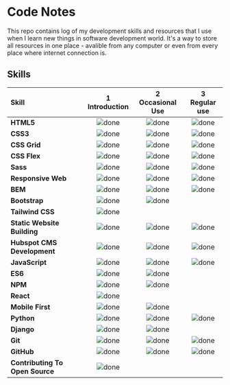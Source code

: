 # Code Notes

This repo contains log of my development skills and resources that I use when I learn new things in software development world. It's a way to store all resources in one place - avalible from any computer or even from every place where internet connection is. 


## Skills

[done]: https://user-images.githubusercontent.com/29199184/32275438-8385f5c0-bf0b-11e7-9406-42265f71e2bd.png "Done"

|               Skill              | 1<br>Introduction | 2<br>Occasional Use    | 3<br>Regular use |
|:-------------------------------- |:-----------------:|:----------------------:|:----------------:|
|**HTML5**                         | ![done][done]     | ![done][done]          | ![done][done]    |
|**CSS3**                          | ![done][done]     | ![done][done]          | ![done][done]    |
|**CSS Grid**                      | ![done][done]     | ![done][done]          | ![done][done]    |
|**CSS Flex**                      | ![done][done]     | ![done][done]          | ![done][done]    |
|**Sass**                          | ![done][done]     | ![done][done]          | ![done][done]    |
|**Responsive Web**                | ![done][done]     | ![done][done]          | ![done][done]    |
|**BEM**                           | ![done][done]     | ![done][done]          | ![done][done]    |
|**Bootstrap**                     | ![done][done]     | ![done][done]          |                  |
|**Tailwind CSS**                  | ![done][done]     |                        |                  |
|**Static Website Building**       | ![done][done]     | ![done][done]          | ![done][done]    |
|**Hubspot CMS Development**       | ![done][done]     | ![done][done]          | ![done][done]    |
|**JavaScript**                    | ![done][done]     | ![done][done]          | ![done][done]    |
|**ES6**                           | ![done][done]     | ![done][done]          |                  |
|**NPM**                           | ![done][done]     | ![done][done]          |                  |
|**React**                         | ![done][done]     |                        |                  |
|**Mobile First**                  | ![done][done]     | ![done][done]          |                  |
|**Python**                        | ![done][done]     | ![done][done]          | ![done][done]    |
|**Django**                        | ![done][done]     | ![done][done]          |                  |
|**Git**                           | ![done][done]     | ![done][done]          | ![done][done]    |
|**GitHub**                        | ![done][done]     | ![done][done]          | ![done][done]    |
|**Contributing To Open Source**   | ![done][done]     |                        |                  |
